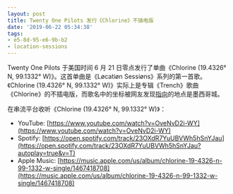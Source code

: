 ```yaml
---
layout: post
title: Twenty One Pilots 发行《Chlorine》不插电版
date: '2019-06-22 05:34:38'
tags:
- e5-8d-95-e6-9b-b2
- location-sessions
---
```


Twenty One Pilots 于美国时间 6 月 21 日零点发行了单曲《Chlorine (19.4326° N, 99.1332° W)》。这首单曲是《Løcatiøn Sessiøns》系列的第一首歌。《Chlorine (19.4326° N, 99.1332° W)》实际上是专辑《Trench》歌曲《Chlorine》的不插电版，而歌名中的坐标被网友发现[指向](https://maps.google.com/maps?q=19.4326%C2%B0+N,+99.1332%C2%B0+W)的地点是墨西哥城。

在串流平台收听《Chlorine (19.4326° N, 99.1332° W)》：

- YouTube: [https://www.youtube.com/watch?v=OveNvD2i-WY](https://www.youtube.com/watch?v=OveNvD2i-WY)
- Spotify: [https://open.spotify.com/track/23OXdR7YuUBVWh5hSnYJau](https://open.spotify.com/track/23OXdR7YuUBVWh5hSnYJau?autoplay=true&v=T)
- Apple Music: [https://music.apple.com/us/album/chlorine-19-4326-n-99-1332-w-single/1467418708](https://music.apple.com/us/album/chlorine-19-4326-n-99-1332-w-single/1467418708)
